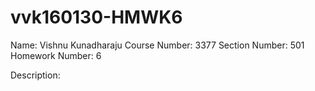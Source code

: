 # vvk160130-HMWK6
Name: Vishnu Kunadharaju
Course Number: 3377
Section Number: 501
Homework Number: 6

Description: 

